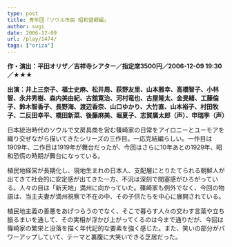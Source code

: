 ```yaml
---
type: post
title: 青年団『ソウル市民 昭和望郷編』
author: sugi
date: 2006-12-09
url: /play/1474/
tags: ["oriza"]
---
```

**作・演出：平田オリザ／吉祥寺シアター／指定席3500円／2006-12-09 19:30／★★★**

**出演：井上三奈子、福士史麻、松井周、荻野友里、山本雅幸、高橋智子、小林智、永井秀樹、森内美由紀、古舘寛治、河村竜也、古屋隆太、金旻緒、工藤倫子、鈴木智香子、長野海、渡辺香奈、山口ゆかり、大竹直、山本裕子、村田牧子、二反田幸平、橋田新菜、後藤麻美、堀夏子、志賀廣太郎（声）、申瑞季（声）**

日本統治時代のソウルで文房具商を営む篠崎家の日常をアイロニーとユーモアを織り交ぜながら描いてきたシリーズの三作目。一応完結編らしい。一作目は1909年、二作目は1919年が舞台だったが、今回はさらに10年あとの1929年、昭和恐慌の時期が舞台になっている。

植民地経営が長期化し、現地生まれの日本人、支配層にとりたてられる朝鮮人が出てきて社会的に安定感が出てきた一方、不況は深刻で閉塞感がひろがっている。人々の目は「新天地」満州に向かっていた。篠崎家も例外でなく、今回の物語は、当主夫妻が満州視察で不在の中、その子供たちを中心に展開されている。

植民地主義の善悪をあげつらうのでなく、そこで暮らす人々の交わす言葉や立ち振るまいを通して、その実相が浮かび上がってくるのは今まで通りだが、今回は篠崎家の繁栄と没落を描く年代記的な要素を強く感じた。また、笑いの部分がパワーアップしていて、テーマと裏腹に大笑いできる芝居だった。
